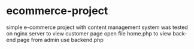 # ecommerce-project
simple e-commerce project with content management system
was tested on nginx server
to view customer page open file home.php
to view back-end page from admin use backend.php
